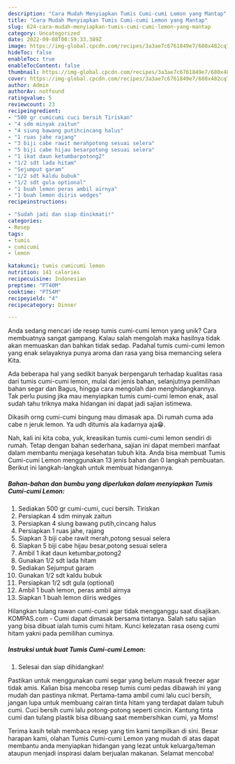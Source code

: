 ```yaml
---
description: "Cara Mudah Menyiapkan Tumis Cumi-cumi Lemon yang Mantap"
title: "Cara Mudah Menyiapkan Tumis Cumi-cumi Lemon yang Mantap"
slug: 624-cara-mudah-menyiapkan-tumis-cumi-cumi-lemon-yang-mantap
category: Uncategorized
date: 2022-09-08T00:59:33.389Z
image: https://img-global.cpcdn.com/recipes/3a3ae7c6761849e7/680x482cq70/tumis-cumi-cumi-lemon-foto-resep-utama.jpg
hideToc: false
enableToc: true
enableTocContent: false
thumbnail: https://img-global.cpcdn.com/recipes/3a3ae7c6761849e7/680x482cq70/tumis-cumi-cumi-lemon-foto-resep-utama.jpg
cover: https://img-global.cpcdn.com/recipes/3a3ae7c6761849e7/680x482cq70/tumis-cumi-cumi-lemon-foto-resep-utama.jpg
author: Admin
authorAv: notfound
ratingvalue: 5
reviewcount: 23
recipeingredient:
- "500 gr cumicumi cuci bersih Tiriskan"
- "4 sdm minyak zaitun"
- "4 siung bawang putihcincang halus"
- "1 ruas jahe rajang"
- "3 biji cabe rawit merahpotong sesuai selera"
- "5 biji cabe hijau besarpotong sesuai selera"
- "1 ikat daun ketumbarpotong2"
- "1/2 sdt lada hitam"
- "Sejumput garam"
- "1/2 sdt kaldu bubuk"
- "1/2 sdt gula optional"
- "1 buah lemon peras ambil airnya"
- "1 buah lemon diiris wedges"
recipeinstructions:

- "Sudah jadi dan siap dinikmati!"
categories:
- Resep
tags:
- tumis
- cumicumi
- lemon

katakunci: tumis cumicumi lemon 
nutrition: 141 calories
recipecuisine: Indonesian
preptime: "PT40M"
cooktime: "PT54M"
recipeyield: "4"
recipecategory: Dinner

---
```





Anda sedang mencari ide resep tumis cumi-cumi lemon yang unik? Cara membuatnya sangat gampang. Kalau salah mengolah maka hasilnya tidak akan memuaskan dan bahkan tidak sedap. Padahal tumis cumi-cumi lemon yang enak selayaknya punya aroma dan rasa yang bisa memancing selera Kita.





Ada beberapa hal yang sedikit banyak berpengaruh terhadap kualitas rasa dari tumis cumi-cumi lemon, mulai dari jenis bahan, selanjutnya pemilihan bahan segar dan Bagus, hingga cara mengolah dan menghidangkannya. Tak perlu pusing jika mau menyiapkan tumis cumi-cumi lemon enak,      asal sudah tahu triknya maka hidangan ini dapat jadi sajian istimewa.














Dikasih orng cumi-cumi bingung mau dimasak apa. Di rumah cuma ada cabe n jeruk lemon. Ya udh ditumis ala kadarnya aja😁.






Nah, kali ini kita coba, yuk, kreasikan tumis cumi-cumi lemon sendiri di rumah. Tetap dengan bahan sederhana, sajian ini dapat memberi manfaat dalam membantu menjaga kesehatan tubuh kita. Anda bisa membuat Tumis Cumi-cumi Lemon menggunakan 13 jenis bahan dan 0 langkah pembuatan. Berikut ini langkah-langkah untuk membuat hidangannya.

<!--inarticleads1-->

##### Bahan-bahan dan bumbu yang diperlukan dalam menyiapkan Tumis Cumi-cumi Lemon:

1. Sediakan 500 gr cumi-cumi, cuci bersih. Tiriskan
1. Persiapkan 4 sdm minyak zaitun
1. Persiapkan 4 siung bawang putih,cincang halus
1. Persiapkan 1 ruas jahe, rajang
1. Siapkan 3 biji cabe rawit merah,potong sesuai selera
1. Siapkan 5 biji cabe hijau besar,potong sesuai selera
1. Ambil 1 ikat daun ketumbar,potong2
1. Gunakan 1/2 sdt lada hitam
1. Sediakan Sejumput garam
1. Gunakan 1/2 sdt kaldu bubuk
1. Persiapkan 1/2 sdt gula (optional)
1. Ambil 1 buah lemon, peras ambil airnya
1. Siapkan 1 buah lemon diiris wedges


Hilangkan tulang rawan cumi-cumi agar tidak mengganggu saat disajikan. KOMPAS.com - Cumi dapat dimasak bersama tintanya. Salah satu sajian yang bisa dibuat ialah tumis cumi hitam. Kunci kelezatan rasa oseng cumi hitam yakni pada pemilihan cuminya. 

<!--inarticleads2-->

##### Instruksi untuk buat Tumis Cumi-cumi Lemon:


1. Selesai dan siap dihidangkan!

Pastikan untuk menggunakan cumi segar yang belum masuk freezer agar tidak amis. Kalian bisa mencoba resep tumis cumi pedas dibawah ini yang mudah dan pastinya nikmat. Pertama-tama ambil cumi lalu cuci bersih, jangan lupa untuk membuang cairan tinta hitam yang terdapat dalam tubuh cumi. Cuci bersih cumi lalu potong-potong seperti cincin. Kantung tinta cumi dan tulang plastik bisa dibuang saat membersihkan cumi, ya Moms! 

Terima kasih telah membaca resep yang tim kami tampilkan di sini. Besar harapan kami, olahan Tumis Cumi-cumi Lemon yang mudah di atas dapat membantu anda menyiapkan hidangan yang lezat untuk keluarga/teman ataupun menjadi inspirasi dalam berjualan makanan. Selamat mencoba!
